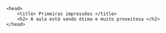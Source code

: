 <!doctype html>

<html>

	<head>
  	  	<title> Primeiras impressões </title>
  	  	<h2> A aula está sendo ótima e muito proveitosa </h2>
  	</head>

  
</html>  